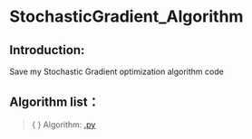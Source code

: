 # StochasticGradient_Algorithm
## Introduction: 
 Save my Stochastic Gradient optimization algorithm code <br>

## Algorithm list：
> { } Algorithm: [.py](https://github.com/YEN-GitHub/StochasticGradient_Algorithm/tree/master/WolfeCondition.py) <br>

